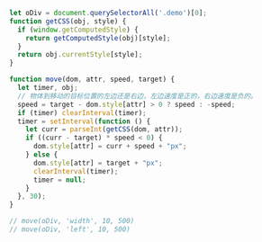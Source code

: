 <!--
 * @Author: haopeiwei
 * @Date: 2019-08-05 15:44:37
 * @LastEditors: haopeiwei
 * @LastEditTime: 2019-08-14 20:02:34
 -->
```js
  let oDiv = document.querySelectorAll('.demo')[0];
  function getCSS(obj, style) {
    if (window.getComputedStyle) {
      return getComputedStyle(obj)[style];
    }
    return obj.currentStyle[style];
  }
```
```js
  function move(dom, attr, speed, target) {
    let timer, obj;
    // 物体到移动的目标位置的左边还是右边，左边速度是正的，右边速度是负的。
    speed = target - dom.style[attr] > 0 ? speed : -speed;
    if (timer) clearInterval(timer);
    timer = setInterval(function () {
      let curr = parseInt(getCSS(dom, attr));
      if ((curr - target) * speed < 0) {
        dom.style[attr] = curr + speed + "px";
      } else {
        dom.style[attr] = target + "px";
        clearInterval(timer);
        timer = null;
      }
    }, 30);
  }

  // move(oDiv, 'width', 10, 500)
  // move(oDiv, 'left', 10, 500)

```
